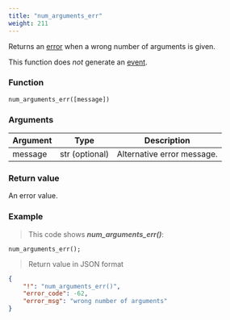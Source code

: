 ```yaml
---
title: "num_arguments_err"
weight: 211
---
```


Returns an [error](../../data-types/error) when a wrong number of arguments is given.

This function does *not* generate an [event](../../overview/events).

### Function
`num_arguments_err([message])`

### Arguments
Argument | Type | Description
-------- | ---- | -----------
message | str (optional) | Alternative error message.

### Return value
An error value.

### Example

> This code shows ***num_arguments_err()***:

```thingsdb,json_response
num_arguments_err();
```

> Return value in JSON format

```json
{
    "!": "num_arguments_err()",
    "error_code": -62,
    "error_msg": "wrong number of arguments"
}
```
